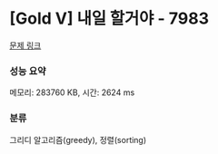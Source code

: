 # [Gold V] 내일 할거야 - 7983 

[문제 링크](https://www.acmicpc.net/problem/7983) 

### 성능 요약

메모리: 283760 KB, 시간: 2624 ms

### 분류

그리디 알고리즘(greedy), 정렬(sorting)


